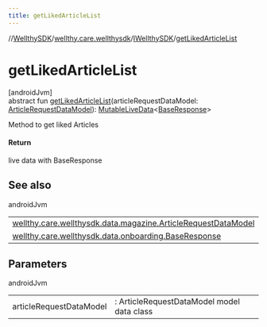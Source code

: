 ```yaml
---
title: getLikedArticleList
---
```

//[WellthySDK](../../../index.html)/[wellthy.care.wellthysdk](../index.html)/[IWellthySDK](index.html)/[getLikedArticleList](get-liked-article-list.html)



# getLikedArticleList



[androidJvm]\
abstract fun [getLikedArticleList](get-liked-article-list.html)(articleRequestDataModel: [ArticleRequestDataModel](../../wellthy.care.wellthysdk.data.magazine/-article-request-data-model/index.html)): [MutableLiveData](https://developer.android.com/reference/kotlin/androidx/lifecycle/MutableLiveData.html)&lt;[BaseResponse](../../wellthy.care.wellthysdk.data.onboarding/-base-response/index.html)&gt;



Method to get liked Articles



#### Return



live data with BaseResponse



## See also


androidJvm

| | |
|---|---|
| [wellthy.care.wellthysdk.data.magazine.ArticleRequestDataModel](../../wellthy.care.wellthysdk.data.magazine/-article-request-data-model/index.html) |  |
| [wellthy.care.wellthysdk.data.onboarding.BaseResponse](../../wellthy.care.wellthysdk.data.onboarding/-base-response/index.html) |  |



## Parameters


androidJvm

| | |
|---|---|
| articleRequestDataModel | : ArticleRequestDataModel model data class |




